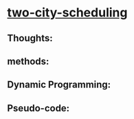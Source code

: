 
# [two-city-scheduling](https://leetcode.com/problems/two-city-scheduling/)
## Thoughts:
       
## methods: 
      
## Dynamic Programming:
         
## Pseudo-code:
            

